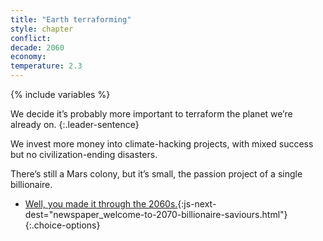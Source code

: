 ```yaml
---
title: "Earth terraforming"
style: chapter
conflict: 
decade: 2060
economy: 
temperature: 2.3
---
```


{% include variables %}


We decide it’s probably more important to terraform the planet we’re already on. 
{:.leader-sentence}

We invest more money into climate-hacking projects, with mixed success but no civilization-ending disasters.

There’s still a Mars colony, but it’s small, the passion project of a single billionaire.

- [Well, you made it through the 2060s.](part-page_2070.html){:js-next-dest="newspaper_welcome-to-2070-billionaire-saviours.html"}
{:.choice-options}
